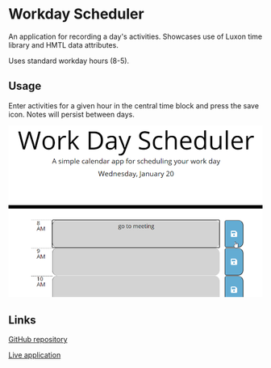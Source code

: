 # Workday Scheduler

An application for recording a day's activities. Showcases use of Luxon time library and HMTL data attributes.

Uses standard workday hours (8-5).



## Usage

Enter activities for a given hour in the central time block and press the save icon. Notes will persist between days.



![scheduler](./assets/images/work_day_scheduler.png)





## Links

[GitHub repository](https://github.com/Athear/workday-scheduler)

[Live application](https://athear.github.io/workday-scheduler/)